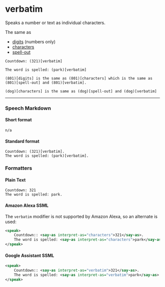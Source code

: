 # verbatim

Speaks a number or text as individual characters.

The same as
- [digits](digits.md) (numbers only)
- [characters](characters.md)
- [spell-out](spell-out.md)

```
Countdown: (321)[verbatim]

The word is spelled: (park)[verbatim]

(801)[digits] is the same as (801)[characters] which is the same as (801)[spell-out] and (801)[verbatim].

(dog)[characters] is the same as (dog)[spell-out] and (dog)[verbatim]
```

---

### Speech Markdown
#### Short format
```
n/a
```

#### Standard format
```
Countdown: (321)[verbatim].
The word is spelled: (park)[verbatim].
```

### Formatters
#### Plain Text
```
Countdown: 321
The word is spelled: park.
```

#### Amazon Alexa SSML

The `verbatim` modifier is not supported by Amazon Alexa, so an alternate is used:
```xml
<speak>
    Countdown:: <say-as interpret-as="characters">321</say-as>.
    The word is spelled: <say-as interpret-as="characters">park</say-as>.
</speak>
```

#### Google Assistant SSML
```xml
<speak>
    Countdown:: <say-as interpret-as="verbatim">321</say-as>.
    The word is spelled: <say-as interpret-as="verbatim">park</say-as>.
</speak>
```
